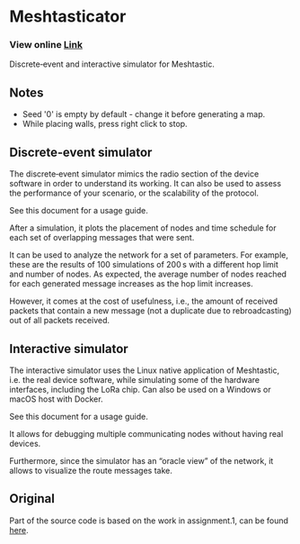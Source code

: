 # Meshtasticator

### View online [Link](https://daniel-naz.github.io/meshtastic)

Discrete‑event and interactive simulator for Meshtastic.

## Notes

- Seed '0' is empty by default - change it before generating a map.
- While placing walls, press right click to stop.

## Discrete‑event simulator

The discrete‑event simulator mimics the radio section of the device software in order to understand its working. It can also be used to assess the performance of your scenario, or the scalability of the protocol.

See this document for a usage guide.

After a simulation, it plots the placement of nodes and time schedule for each set of overlapping messages that were sent.

It can be used to analyze the network for a set of parameters. For example, these are the results of 100 simulations of 200 s with a different hop limit and number of nodes. As expected, the average number of nodes reached for each generated message increases as the hop limit increases.

However, it comes at the cost of usefulness, i.e., the amount of received packets that contain a new message (not a duplicate due to rebroadcasting) out of all packets received.

## Interactive simulator

The interactive simulator uses the Linux native application of Meshtastic, i.e. the real device software, while simulating some of the hardware interfaces, including the LoRa chip. Can also be used on a Windows or macOS host with Docker.

See this document for a usage guide.

It allows for debugging multiple communicating nodes without having real devices.

Furthermore, since the simulator has an “oracle view” of the network, it allows to visualize the route messages take.

## Original

Part of the source code is based on the work in assignment.1, can be found [here](https://daniel-naz.github.io/meshtastic-sim/).

